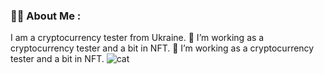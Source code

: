 ### 👨‍💻 About Me :
I am a cryptocurrency tester  from Ukraine.
🔭 I’m working as a cryptocurrency tester and a bit in NFT.
🔭 I’m working as a cryptocurrency tester and a bit in NFT.
![cat](https://github.com/{/Zironn2/Zironn2/blob/main/giphy.gif?raw=true
)
